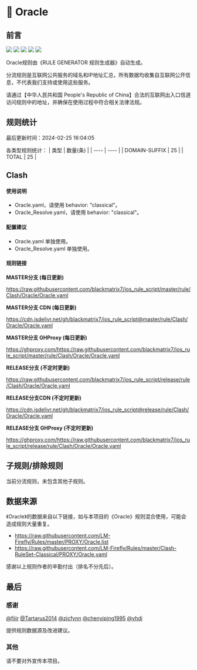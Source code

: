 # 🧸 Oracle

## 前言

![](https://shields.io/badge/-移除重复规则-ff69b4) ![](https://shields.io/badge/-DOMAIN与DOMAIN--SUFFIX合并-green) ![](https://shields.io/badge/-DOMAIN--SUFFIX间合并-critical) ![](https://shields.io/badge/-DOMAIN--SUFFIX与DOMAIN--KEYWORD合并-blue) ![](https://shields.io/badge/-IP--CIDR(6)合并-blueviolet) 

Oracle规则由《RULE GENERATOR 规则生成器》自动生成。

分流规则是互联网公共服务的域名和IP地址汇总，所有数据均收集自互联网公开信息，不代表我们支持或使用这些服务。

请通过【中华人民共和国 People's Republic of China】合法的互联网出入口信道访问规则中的地址，并确保在使用过程中符合相关法律法规。

## 规则统计

最后更新时间：2024-02-25 16:04:05

各类型规则统计：
| 类型 | 数量(条)  | 
| ---- | ----  |
| DOMAIN-SUFFIX | 25  | 
| TOTAL | 25  | 


## Clash 

#### 使用说明
- Oracle.yaml，请使用 behavior: "classical"。
- Oracle_Resolve.yaml，请使用 behavior: "classical"。

#### 配置建议
- Oracle.yaml 单独使用。
- Oracle_Resolve.yaml 单独使用。

#### 规则链接
**MASTER分支 (每日更新)**

https://raw.githubusercontent.com/blackmatrix7/ios_rule_script/master/rule/Clash/Oracle/Oracle.yaml

**MASTER分支 CDN (每日更新)**

https://cdn.jsdelivr.net/gh/blackmatrix7/ios_rule_script@master/rule/Clash/Oracle/Oracle.yaml

**MASTER分支 GHProxy (每日更新)**

https://ghproxy.com/https://raw.githubusercontent.com/blackmatrix7/ios_rule_script/master/rule/Clash/Oracle/Oracle.yaml

**RELEASE分支 (不定时更新)**

https://raw.githubusercontent.com/blackmatrix7/ios_rule_script/release/rule/Clash/Oracle/Oracle.yaml

**RELEASE分支CDN (不定时更新)**

https://cdn.jsdelivr.net/gh/blackmatrix7/ios_rule_script@release/rule/Clash/Oracle/Oracle.yaml

**RELEASE分支 GHProxy (不定时更新)**

https://ghproxy.com/https://raw.githubusercontent.com/blackmatrix7/ios_rule_script/release/rule/Clash/Oracle/Oracle.yaml

## 子规则/排除规则


当前分流规则，未包含其他子规则。

## 数据来源

《Oracle》的数据来自以下链接，如与本项目的《Oracle》规则混合使用，可能会造成规则大量重复。

- https://raw.githubusercontent.com/LM-Firefly/Rules/master/PROXY/Oracle.list
- https://raw.githubusercontent.com/LM-Firefly/Rules/master/Clash-RuleSet-Classical/PROXY/Oracle.yaml


感谢以上规则作者的辛勤付出（排名不分先后）。

## 最后

### 感谢

[@fiiir](https://github.com/fiiir) [@Tartarus2014](https://github.com/Tartarus2014) [@zjcfynn](https://github.com/zjcfynn) [@chenyiping1995](https://github.com/chenyiping1995) [@vhdj](https://github.com/vhdj)

提供规则数据源及改进建议。

### 其他

请不要对外宣传本项目。